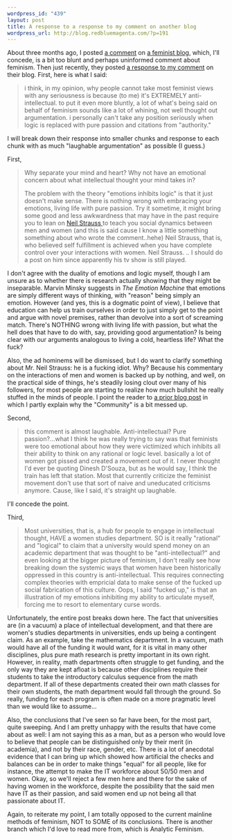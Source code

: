 ```yaml
--- 
wordpress_id: "439"
layout: post
title: A response to a response to my comment on another blog
wordpress_url: http://blog.redbluemagenta.com/?p=191
---
```

About three months ago, I posted <a href="http://robotdoves.blogspot.com/2008/08/welcome-back-my-good-friend.html">a comment</a> on <a href="http://robotdoves.blogspot.com">a feminist blog</a>, which, I'll concede, is a bit too blunt and perhaps uninformed comment about feminism.  Then just recently, they posted <a href="http://robotdoves.blogspot.com/2008/12/anit-intellectual-feminist-movement.html">a response to my comment</a> on their blog.  First, here is what I said:
<blockquote>i think, in my opinion, why people cannot take most feminist views with any seriousness is because (to me) it's EXTREMELY anti-intellectual. to put it even more bluntly, a lot of what's being said on behalf of feminism sounds like a lot of whining, not well thought out argumentation.  i personally can't take any position seriously when logic is replaced with pure passion and citations from "authority."</blockquote>
I will break down their response into smaller chunks and response to each chunk with as much "laughable argumentation" as possible (I guess.)

First,
<blockquote>Why separate your mind and heart? Why not have an emotional concern about what intellectual thought your mind takes in?

The problem with the theory "emotions inhibits logic" is that it just doesn't make sense. There is nothing wrong with embracing your emotions, living life with pure passion. Try it sometime, it might bring some good and less awkwardness that may have in the past require you to lean on <a href="http://www.neilstrauss.com/">Neil Strauss </a>to teach you social dynamics between men and women (and this is said cause I know a little something something about who wrote the comment..hehe) Neil Strauss, that is, who believed self fulfillment is achieved when you have complete control over your interactions with
women. Neil Strauss. .. I should do a post on him since apparently his tv show is still played.</blockquote>
I don't agree with the duality of emotions and logic myself, though I am unsure as to whether there is research actually showing that they might be inseparable.  Marvin Minsky suggests in <em>The Emotion Machine </em>that emotions are simply different ways of thinking, with "reason" being simply an emotion.  However (and yes, this is a dogmatic point of view), I believe that education can help us train ourselves in order to just simply get to the point and argue with novel premises, rather than devolve into a sort of screaming match.  There's NOTHING wrong with living life with passion, but what the hell does that have to do with, say, providing good argumentation?  Is being clear with our arguments analogous to living a cold, heartless life?  What the fuck?

Also, the ad hominems will be dismissed, but I do want to clarify something about Mr. Neil Strauss: he is a fucking idiot.  Why?  Because his commentary on the interactions of men and women is backed up by nothing, and well, on the practical side of things, he's steadily losing clout over many of his followers, for most people are starting to realize how much bullshit he really stuffed in the minds of people.  I point the reader to <a href="http://blog.redbluemagenta.com/2007/08/25/an-open-response-to-“the-community-is-a-mean-not-an-end”/">a prior blog post</a> in which I partly explain why the "Community" is a bit messed up.

Second,
<blockquote>this comment is almost laughable. Anti-intellectual? Pure passion?...what I think he was really trying to say was that feminists were too emotional about how they were victimized which inhibits all their ability to think on any rational or logic level. basically a lot of women got pissed and created a movement out of it. I never thought I'd ever be quoting Dinesh D'Souza, but as he would say, I think the train has left that station. Most that currently criticize the feminist movement don't use that sort of naive and uneducated criticisms anymore. Cause, like I said, it's straight up laughable.</blockquote>
I'll concede the point.

Third,
<blockquote>Most universities, that is, a hub for people to engage in intellectual thought, HAVE a women studies department. SO is it really "rational" and "logical" to claim that a university would spend money on an academic department that was thought to be "anti-intellectual?" and even looking at the bigger picture of feminism, I don't really see how breaking down the systemic ways that women have been historically oppressed in this country is anti-intellectual. This requires connecting complex theories with empricial data to make sense of the fucked up social fabrication of this culture. Oops, I said "fucked up," is that an illustration of my emotions inhibiting my ability to articulate myself, forcing me to resort to elementary curse words.</blockquote>
Unfortunately, the entire post breaks down here.  The fact that universities are (in a vacuum) a place of intellectual development, and that there are women's studies departments in universities, ends up being a contingent claim.  As an example, take the mathematics department.  In a vacuum, math would have all of the funding it would want, for it is vital in many other disciplines, plus pure math research is pretty important in its own right.  However, in reality, math departments often struggle to get funding, and the only way they are kept afloat is because other disciplines require their students to take the introductory calculus sequence from the math department.  If all of these departments created their own math classes for their own students, the math department would fall through the ground.  So really, funding for each program is often made on a more pragmatic level than we would like to assume...

Also, the conclusions that I've seen so far have been, for the most part, quite sweeping.  And I am pretty unhappy with the results that have come about as well: I am not saying this as a man, but as a person who would love to believe that people can be distinguished only by their merit (in academia), and not by their race, gender, etc.  There is a lot of anecdotal evidence that I can bring up which showed how artificial the checks and balances can be in order to make things "equal" for all people, like for instance, the attempt to make the IT workforce about 50/50 men and women.  Okay, so we'll reject a few men here and there for the sake of having women in the workforce, despite the possibility that the said men have IT as their passion, and said women end up not being all that passionate about IT.

Again, to reiterate my point, I am totally opposed to the current mainline methods of feminism, NOT to SOME of its conclusions.  There is another branch which I'd love to read more from, which is Analytic Feminism.
